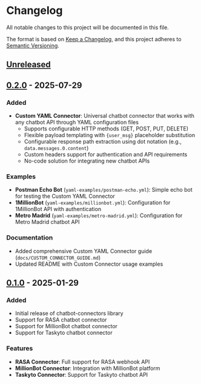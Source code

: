 # Changelog

All notable changes to this project will be documented in this file.

The format is based on [Keep a Changelog](https://keepachangelog.com/en/1.0.0/),
and this project adheres to [Semantic Versioning](https://semver.org/spec/v2.0.0.html).

## [Unreleased]

## [0.2.0] - 2025-07-29

### Added

- **Custom YAML Connector**: Universal chatbot connector that works with any chatbot API through YAML configuration files
  - Supports configurable HTTP methods (GET, POST, PUT, DELETE)
  - Flexible payload templating with `{user_msg}` placeholder substitution
  - Configurable response path extraction using dot notation (e.g., `data.messages.0.content`)
  - Custom headers support for authentication and API requirements
  - No-code solution for integrating new chatbot APIs

### Examples

- **Postman Echo Bot** (`yaml-examples/postman-echo.yml`): Simple echo bot for testing the Custom YAML Connector
- **1MillionBot** (`yaml-examples/millionbot.yml`): Configuration for 1MillionBot API with authentication
- **Metro Madrid** (`yaml-examples/metro-madrid.yml`): Configuration for Metro Madrid chatbot API

### Documentation

- Added comprehensive Custom YAML Connector guide (`docs/CUSTOM_CONNECTOR_GUIDE.md`)
- Updated README with Custom Connector usage examples

## [0.1.0] - 2025-01-29

### Added

- Initial release of chatbot-connectors library
- Support for RASA chatbot connector
- Support for MillionBot chatbot connector  
- Support for Taskyto chatbot connector

### Features

- **RASA Connector**: Full support for RASA webhook API
- **MillionBot Connector**: Integration with MillionBot platform
- **Taskyto Connector**: Support for Taskyto chatbot API

[Unreleased]: https://github.com/Chatbot-TRACER/chatbot-connectors/compare/v0.2.0...HEAD
[0.2.0]: https://github.com/Chatbot-TRACER/chatbot-connectors/compare/v0.1.0...v0.2.0
[0.1.0]: https://github.com/Chatbot-TRACER/chatbot-connectors/releases/tag/v0.1.0
